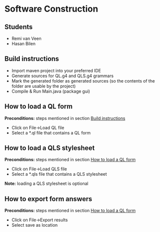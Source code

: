 # Software Construction
## Students
- Remi van Veen
- Hasan Bilen

## Build instructions
- Import maven project into your preferred IDE
- Generate sources for QL.g4 and QLS.g4 grammars
- Mark the generated folder as generated sources (so the contents of the folder are usable by the project)
- Compile & Run Main.java (package gui)

## How to load a QL form
**Preconditions:** steps mentioned in section [Build instructions](#build-instructions)
- Click on File->Load QL file
- Select a *.ql file that contains a QL form

## How to load a QLS stylesheet
**Preconditions:** steps mentioned in section [How to load a QL form](#how-to-load-a-ql-form)
- Click on File->Load QLS file
- Select a *.qls file that contains a QLS stylesheet

**Note:** loading a QLS stylesheet is optional

## How to export form answers
**Preconditions:** steps mentioned in section [How to load a QL form](#how-to-load-a-ql-form)
- Click on File->Export results
- Select save as location